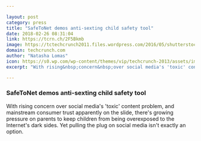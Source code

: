 ```yaml
---

layout: post
category: press
title: "SafeToNet demos anti-sexting child safety tool"
date: 2018-02-26 08:31:04
link: https://tcrn.ch/2F5Bkmb
image: https://tctechcrunch2011.files.wordpress.com/2016/05/shutterstock_264245117.jpg?w=1200&fit=200%2C150
domain: techcrunch.com
author: "Natasha Lomas"
icon: https://s0.wp.com/wp-content/themes/vip/techcrunch-2013/assets/images/favicon.ico
excerpt: "With rising&nbsp;concern&nbsp;over social media's 'toxic' content problem, and mainstream consumer trust apparently on the slide, there's growing pressure on parents to keep children from being overexposed to the Internet's dark sides. Yet pulling the plug on social media isn't exactly an option.&nbsp;"

---
```


### SafeToNet demos anti-sexting child safety tool

With rising&nbsp;concern&nbsp;over social media's 'toxic' content problem, and mainstream consumer trust apparently on the slide, there's growing pressure on parents to keep children from being overexposed to the Internet's dark sides. Yet pulling the plug on social media isn't exactly an option.&nbsp;